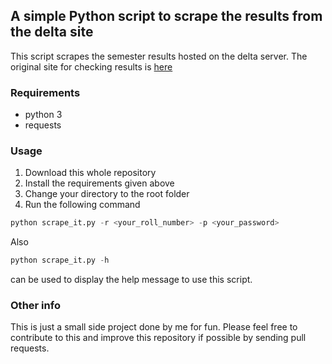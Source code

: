 ## A simple Python script to scrape the results from the delta site

This script scrapes the semester results hosted on the delta server.
The original site for checking results is [here](https://delta.nitt.edu/results/checkResult.html)

### Requirements
- python 3
- requests

### Usage
1. Download this whole repository
2. Install the requirements given above
3. Change your directory to the root folder
4. Run the following command
```python
python scrape_it.py -r <your_roll_number> -p <your_password>
```

Also
```python
python scrape_it.py -h
```
can be used to display the help message to use this script.

### Other info
This is just a small side project done by me for fun.
Please feel free to contribute to this and improve this repository if possible by sending pull requests.

